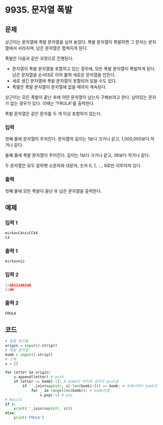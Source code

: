 #  9935. 문자열 폭발

## 문제

상근이는 문자열에 폭발 문자열을 심어 놓았다. 폭발 문자열이 폭발하면 그 문자는 문자열에서 사라지며, 남은 문자열은 합쳐지게 된다.

폭발은 다음과 같은 과정으로 진행된다.

- 문자열이 폭발 문자열을 포함하고 있는 경우에, 모든 폭발 문자열이 폭발하게 된다. 남은 문자열을 순서대로 이어 붙여 새로운 문자열을 만든다.
- 새로 생긴 문자열에 폭발 문자열이 포함되어 있을 수도 있다.
- 폭발은 폭발 문자열이 문자열에 없을 때까지 계속된다.

상근이는 모든 폭발이 끝난 후에 어떤 문자열이 남는지 구해보려고 한다. 남아있는 문자가 없는 경우가 있다. 이때는 "FRULA"를 출력한다.

폭발 문자열은 같은 문자를 두 개 이상 포함하지 않는다.



### 입력

첫째 줄에 문자열이 주어진다. 문자열의 길이는 1보다 크거나 같고, 1,000,000보다 작거나 같다.

둘째 줄에 폭발 문자열이 주어진다. 길이는 1보다 크거나 같고, 36보다 작거나 같다.

두 문자열은 모두 알파벳 소문자와 대문자, 숫자 0, 1, ..., 9로만 이루어져 있다.

### 출력

첫째 줄에 모든 폭발이 끝난 후 남은 문자열을 출력한다.





## 예제

### 입력 1

```python
mirkovC4nizCC44
C4
```

### 출력 1

```python
mirkovniz
```



### 입력 2

```python
12ab112ab2ab
12ab
```

### 출력 2

```python
FRULA
```





## 코드

```python
# 찾을 문자열
origin = input().strip()
# 폭발 문자열
bomb = input().strip()
# 스택
s = []

for letter in origin:
    s.append(letter) # push
    if letter == bomb[-1]: # bomb의 마지막 글자가 push됨
        if ''.join(map(str, s[-len(bomb):])) == bomb: # 뒤에서부터 bomb인지 판별
            for _ in range(len(bomb)): # bomb만큼
                s.pop(-1) # pop
# Result
if s:
    print(''.join(map(str, s)))
else:
    print('FRULA')
```
